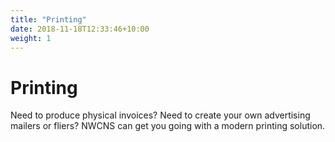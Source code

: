 ```yaml
---
title: "Printing"
date: 2018-11-18T12:33:46+10:00
weight: 1
---
```


# Printing
Need to produce physical invoices?  Need to create your own advertising mailers or fliers?  NWCNS can get you going with a modern printing solution.
